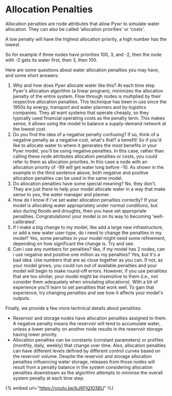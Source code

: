 # Allocation Penalties

Allocation penalties are node attributes that allow Pywr to simulate water allocation. They can also be called 'allocation priorities' or 'costs'.

A low penalty will have the highest allocation priority, a high number has the lowest.&#x20;

So for example if three nodes have priorities 100, 3, and -2, then the node with -2 gets its water first, then 3, then 100.

Here are some questions about water allocation penalties you may have, and some short answers:

1. Why and how does Pywr allocate water like this? At each time step Pywr's allocation algorithm (a linear program), minimizes the allocation penalty of the entire system. Flow through nodes is multiplied by their respective allocation penalties. This technique has been in use since the 1950s by energy, transport and water planners and by logistics companies. They all want systems that operate cheaply, so they typically used financial operating costs as the penalty term. This makes sense, it allows using the model to balance a supply-demand network at the lowest cost.&#x20;
2. Do you find the idea of a negative penalty confusing? If so, think of a negative penalty as a negative cost, what's that? a benefit!  So if you'd like to allocate water to where it generates the most benefits in your Pywr model, you'll be using negative penalties.  In this case, rather than calling these node attributes allocation penalties or costs, you could refer to them as allocation priorities. In this case a node with an allocation priority of -99 will get water long before -10. As shown in the example in the third sentence above, both negative and positive allocation penalties can be used in the same model.
3. Do allocation penalties have some special meaning? No, they don't. They are just there to help your model allocate water in a way that make sense to you, the water manager and planner. &#x20;
4. How do I know if i've set water allocation penalties correctly? If your model is allocating water appropriately under normal conditions, but also during floods and droughts, then you have set appropriate penalities. Congratulations! your model is on its way to becoming 'well-calibrated'.
5. If I make a big change to my model, like add a large new infrastructure, or add a new water user-type, do i need to change the penalties in my model? Yes, some penalties in your model might need some refinement, depending on how significant the change is. Try and see.
6. Can i use any numbers for penalties? like, if my model has 2 nodes, can i use negative and positive one million as my penalties? Yes, but it's a bad idea. Use numbers that are as close together as you can. If not, as your model grows, you could run out of available penalties and your model will begin to make round-off errors. However, if you use penalities that are too similar, your model might be insensitive to them (i.e., not consider them adequately when simulating allocations). With a bit of experience you'll learn to set penalities that work well. To gain that experience, try changing penalties and see how it affects your model's outputs.

Finally, we provide a few more technical details about penalities:&#x20;

* Reservoir and storage nodes have allocation penalties assigned to them. A negative penalty means the reservoir will tend to accumulate water, unless a lower penalty on another node results in the reservoir storage having lower priority. &#x20;
* Allocation penalties can be constants (constant parameters) or profiles (monthly, daily, weekly) that change over time. Also, allocation penalties can have different levels defined by different control curves based on the reservoir volume. Despite the reservoir and storage allocation penalties influencing water storage, releases from those nodes will result from a penalty balance in the system considering allocation penalties downstream as the algorithm attempts to minimse the overall system penalty at each time step.

{% embed url="https://youtu.be/bJ6FlQ103BU" %}
